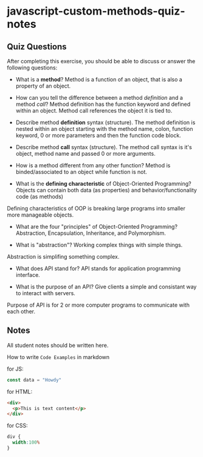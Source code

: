# javascript-custom-methods-quiz-notes

## Quiz Questions

After completing this exercise, you should be able to discuss or answer the following questions:

- What is a **method**?
Method is a function of an object, that is also a property of an object.

- How can you tell the difference between a method
_definition_ and a method _call_?
Method definition has the function keyword and defined within an object.
Method call references the object it is tied to.

- Describe method **definition** syntax (structure).
The method definition is nested within an object starting with the method name, colon, function keyword, 0 or more parameters and then the function code block.

- Describe method **call** syntax (structure).
The method call syntax is it's object, method name and passed 0 or more arguments.

- How is a method different from any other function?
Method is binded/associated to an object while function is not.

- What is the **defining characteristic** of
Object-Oriented Programming?
Objects can contain both data (as properties) and behavior/functionality code (as methods)

Defining characteristics of OOP is breaking large programs into smaller more manageable objects.

- What are the four "principles" of Object-Oriented Programming?
Abstraction, Encapsulation, Inheritance, and Polymorphism.

- What is "abstraction"?
Working complex things with simple things.

Abstraction is simplifing something complex.

- What does API stand for?
API stands for application programming interface.

- What is the purpose of an API?
Give clients a simple and consistant way to interact  with servers.

Purpose of API is for 2 or more computer programs to communicate with each other.

## Notes

All student notes should be written here.


How to write `Code Examples` in markdown

for JS:
```javascript
const data = "Howdy"
```

for HTML:
```html
<div>
  <p>This is text content</p>
</div>
```

for CSS:
```css
div {
  width:100%
}
```
